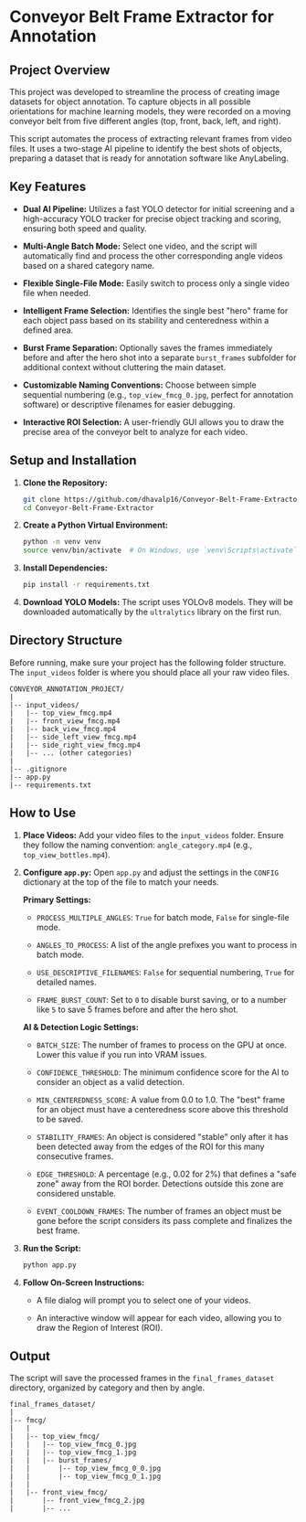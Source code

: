 # Conveyor Belt Frame Extractor for Annotation

## Project Overview

This project was developed to streamline the process of creating image datasets for object annotation. To capture objects in all possible orientations for machine learning models, they were recorded on a moving conveyor belt from five different angles (top, front, back, left, and right).

This script automates the process of extracting relevant frames from video files. It uses a two-stage AI pipeline to identify the best shots of objects, preparing a dataset that is ready for annotation software like AnyLabeling.

## Key Features

* **Dual AI Pipeline:** Utilizes a fast YOLO detector for initial screening and a high-accuracy YOLO tracker for precise object tracking and scoring, ensuring both speed and quality.

* **Multi-Angle Batch Mode:** Select one video, and the script will automatically find and process the other corresponding angle videos based on a shared category name.

* **Flexible Single-File Mode:** Easily switch to process only a single video file when needed.

* **Intelligent Frame Selection:** Identifies the single best "hero" frame for each object pass based on its stability and centeredness within a defined area.

* **Burst Frame Separation:** Optionally saves the frames immediately before and after the hero shot into a separate `burst_frames` subfolder for additional context without cluttering the main dataset.

* **Customizable Naming Conventions:** Choose between simple sequential numbering (e.g., `top_view_fmcg_0.jpg`, perfect for annotation software) or descriptive filenames for easier debugging.

* **Interactive ROI Selection:** A user-friendly GUI allows you to draw the precise area of the conveyor belt to analyze for each video.

## Setup and Installation

1. **Clone the Repository:**

   ```bash
   git clone https://github.com/dhavalp16/Conveyor-Belt-Frame-Extractor.git
   cd Conveyor-Belt-Frame-Extractor
   ```

2. **Create a Python Virtual Environment:**

   ```bash
   python -m venv venv
   source venv/bin/activate  # On Windows, use `venv\Scripts\activate`
   ```

3. **Install Dependencies:**

   ```bash
   pip install -r requirements.txt
   ```

4. **Download YOLO Models:** The script uses YOLOv8 models. They will be downloaded automatically by the `ultralytics` library on the first run.

## Directory Structure

Before running, make sure your project has the following folder structure. The `input_videos` folder is where you should place all your raw video files.

```
CONVEYOR_ANNOTATION_PROJECT/
|
|-- input_videos/
|   |-- top_view_fmcg.mp4
|   |-- front_view_fmcg.mp4
|   |-- back_view_fmcg.mp4
|   |-- side_left_view_fmcg.mp4
|   |-- side_right_view_fmcg.mp4
|   |-- ... (other categories)
|
|-- .gitignore
|-- app.py
|-- requirements.txt
```

## How to Use

1. **Place Videos:** Add your video files to the `input_videos` folder. Ensure they follow the naming convention: `angle_category.mp4` (e.g., `top_view_bottles.mp4`).

2. **Configure `app.py`:** Open `app.py` and adjust the settings in the `CONFIG` dictionary at the top of the file to match your needs.

   **Primary Settings:**

   * `PROCESS_MULTIPLE_ANGLES`: `True` for batch mode, `False` for single-file mode.

   * `ANGLES_TO_PROCESS`: A list of the angle prefixes you want to process in batch mode.

   * `USE_DESCRIPTIVE_FILENAMES`: `False` for sequential numbering, `True` for detailed names.

   * `FRAME_BURST_COUNT`: Set to `0` to disable burst saving, or to a number like `5` to save 5 frames before and after the hero shot.

   **AI & Detection Logic Settings:**

   * `BATCH_SIZE`: The number of frames to process on the GPU at once. Lower this value if you run into VRAM issues.

   * `CONFIDENCE_THRESHOLD`: The minimum confidence score for the AI to consider an object as a valid detection.

   * `MIN_CENTEREDNESS_SCORE`: A value from 0.0 to 1.0. The "best" frame for an object must have a centeredness score above this threshold to be saved.

   * `STABILITY_FRAMES`: An object is considered "stable" only after it has been detected away from the edges of the ROI for this many consecutive frames.

   * `EDGE_THRESHOLD`: A percentage (e.g., 0.02 for 2%) that defines a "safe zone" away from the ROI border. Detections outside this zone are considered unstable.

   * `EVENT_COOLDOWN_FRAMES`: The number of frames an object must be gone before the script considers its pass complete and finalizes the best frame.

3. **Run the Script:**

   ```bash
   python app.py
   ```

4. **Follow On-Screen Instructions:**

   * A file dialog will prompt you to select one of your videos.

   * An interactive window will appear for each video, allowing you to draw the Region of Interest (ROI).

## Output

The script will save the processed frames in the `final_frames_dataset` directory, organized by category and then by angle.

```
final_frames_dataset/
|
|-- fmcg/
|   |
|   |-- top_view_fmcg/
|   |   |-- top_view_fmcg_0.jpg
|   |   |-- top_view_fmcg_1.jpg
|   |   |-- burst_frames/
|   |       |-- top_view_fmcg_0_0.jpg
|   |       |-- top_view_fmcg_0_1.jpg
|   |
|   |-- front_view_fmcg/
|       |-- front_view_fmcg_2.jpg
|       |-- ...
